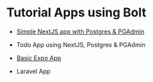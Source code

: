 # Tutorial Apps using Bolt

- [Simple NextJS app with Postgres & PGAdmin](https://github.com/gluestack-v2/bolt-framework-tutorial-apps/tree/main/examples/next-postgres-pgadmin)

- Todo App using NextJS, Postgres & PGAdmin

- [Basic Expo App](https://github.com/gluestack-v2/bolt-framework-tutorial-apps/tree/main/examples/expo-app#expo-web)

- Laravel App